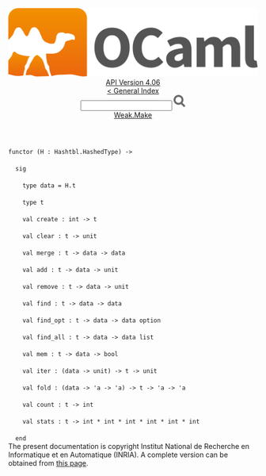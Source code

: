 <!-- ((! set title API !)) ((! set documentation !)) ((! set api !)) ((! set nobreadcrumb !)) -->
<div class="api"><header><nav class="toc brand"><a class="brand" href="https://ocaml.org/"><img src="colour-logo-gray.svg" class="svg" alt="OCaml"></a></nav><nav class="toc"><div class="toc_version"><a href="/docs" id="version-select">API Version 4.06</a></div><a href="index.html">&lt; General Index</a><div class="api_search"><input type="text" name="apisearch" id="api_search" oninput="mySearch(false);" onkeypress="this.oninput();" onclick="this.oninput();" onpaste="this.oninput();">
<img src="search_icon.svg" alt="Search" class="svg" onclick="mySearch(false)"></div>
<div id="search_results"></div><div class="toc_title"><a href="Weak.Make.html">Weak.Make</a></div><ul></ul></nav></header>
<code class="code"><span class="keyword">functor</span>&nbsp;(<span class="constructor">H</span>&nbsp;:&nbsp;<span class="constructor">Hashtbl</span>.<span class="constructor">HashedType</span>)&nbsp;<span class="keywordsign">-&gt;</span><br>
&nbsp;&nbsp;<span class="keyword">sig</span><br>
&nbsp;&nbsp;&nbsp;&nbsp;<span class="keyword">type</span>&nbsp;data&nbsp;=&nbsp;<span class="constructor">H</span>.t<br>
&nbsp;&nbsp;&nbsp;&nbsp;<span class="keyword">type</span>&nbsp;t<br>
&nbsp;&nbsp;&nbsp;&nbsp;<span class="keyword">val</span>&nbsp;create&nbsp;:&nbsp;int&nbsp;<span class="keywordsign">-&gt;</span>&nbsp;t<br>
&nbsp;&nbsp;&nbsp;&nbsp;<span class="keyword">val</span>&nbsp;clear&nbsp;:&nbsp;t&nbsp;<span class="keywordsign">-&gt;</span>&nbsp;unit<br>
&nbsp;&nbsp;&nbsp;&nbsp;<span class="keyword">val</span>&nbsp;merge&nbsp;:&nbsp;t&nbsp;<span class="keywordsign">-&gt;</span>&nbsp;data&nbsp;<span class="keywordsign">-&gt;</span>&nbsp;data<br>
&nbsp;&nbsp;&nbsp;&nbsp;<span class="keyword">val</span>&nbsp;add&nbsp;:&nbsp;t&nbsp;<span class="keywordsign">-&gt;</span>&nbsp;data&nbsp;<span class="keywordsign">-&gt;</span>&nbsp;unit<br>
&nbsp;&nbsp;&nbsp;&nbsp;<span class="keyword">val</span>&nbsp;remove&nbsp;:&nbsp;t&nbsp;<span class="keywordsign">-&gt;</span>&nbsp;data&nbsp;<span class="keywordsign">-&gt;</span>&nbsp;unit<br>
&nbsp;&nbsp;&nbsp;&nbsp;<span class="keyword">val</span>&nbsp;find&nbsp;:&nbsp;t&nbsp;<span class="keywordsign">-&gt;</span>&nbsp;data&nbsp;<span class="keywordsign">-&gt;</span>&nbsp;data<br>
&nbsp;&nbsp;&nbsp;&nbsp;<span class="keyword">val</span>&nbsp;find_opt&nbsp;:&nbsp;t&nbsp;<span class="keywordsign">-&gt;</span>&nbsp;data&nbsp;<span class="keywordsign">-&gt;</span>&nbsp;data&nbsp;option<br>
&nbsp;&nbsp;&nbsp;&nbsp;<span class="keyword">val</span>&nbsp;find_all&nbsp;:&nbsp;t&nbsp;<span class="keywordsign">-&gt;</span>&nbsp;data&nbsp;<span class="keywordsign">-&gt;</span>&nbsp;data&nbsp;list<br>
&nbsp;&nbsp;&nbsp;&nbsp;<span class="keyword">val</span>&nbsp;mem&nbsp;:&nbsp;t&nbsp;<span class="keywordsign">-&gt;</span>&nbsp;data&nbsp;<span class="keywordsign">-&gt;</span>&nbsp;bool<br>
&nbsp;&nbsp;&nbsp;&nbsp;<span class="keyword">val</span>&nbsp;iter&nbsp;:&nbsp;(data&nbsp;<span class="keywordsign">-&gt;</span>&nbsp;unit)&nbsp;<span class="keywordsign">-&gt;</span>&nbsp;t&nbsp;<span class="keywordsign">-&gt;</span>&nbsp;unit<br>
&nbsp;&nbsp;&nbsp;&nbsp;<span class="keyword">val</span>&nbsp;fold&nbsp;:&nbsp;(data&nbsp;<span class="keywordsign">-&gt;</span>&nbsp;<span class="keywordsign">'</span>a&nbsp;<span class="keywordsign">-&gt;</span>&nbsp;<span class="keywordsign">'</span>a)&nbsp;<span class="keywordsign">-&gt;</span>&nbsp;t&nbsp;<span class="keywordsign">-&gt;</span>&nbsp;<span class="keywordsign">'</span>a&nbsp;<span class="keywordsign">-&gt;</span>&nbsp;<span class="keywordsign">'</span>a<br>
&nbsp;&nbsp;&nbsp;&nbsp;<span class="keyword">val</span>&nbsp;count&nbsp;:&nbsp;t&nbsp;<span class="keywordsign">-&gt;</span>&nbsp;int<br>
&nbsp;&nbsp;&nbsp;&nbsp;<span class="keyword">val</span>&nbsp;stats&nbsp;:&nbsp;t&nbsp;<span class="keywordsign">-&gt;</span>&nbsp;int&nbsp;*&nbsp;int&nbsp;*&nbsp;int&nbsp;*&nbsp;int&nbsp;*&nbsp;int&nbsp;*&nbsp;int<br>
&nbsp;&nbsp;<span class="keyword">end</span></code><div class="copyright">The present documentation is copyright Institut National de Recherche en Informatique et en Automatique (INRIA). A complete version can be obtained from <a href="http://caml.inria.fr/pub/docs/manual-ocaml/">this page</a>.</div></div>